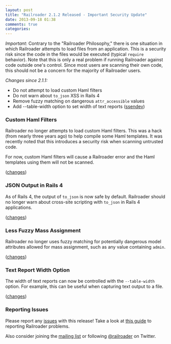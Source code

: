 ```yaml
---
layout: post
title: "Railroader 2.1.2 Released - Important Security Update"
date: 2013-09-18 01:38
comments: true
categories: 
---
```


*Important*: Contrary to the "Railroader Philosophy," there is one situation in which Railroader attempts to load files from an application. This is a security risk since the code in the files would be executed (typical `require` behavior). Note that this is only a real problem if running Railroader against code outside one's control. Since most users are scanning their own code, this should not be a concern for the majority of Railroader users.

*Changes since 2.1.1:*

 * Do not attempt to load custom Haml filters
 * Do not warn about `to_json` XSS in Rails 4
 * Remove fuzzy matching on dangerous `attr_accessible` values
 * Add --table-width option to set width of text reports ([ssendev](https://github.com/ssendev))

### Custom Haml Filters

Railroader no longer attempts to load custom Haml filters. This was a hack (from nearly three years ago) to help compile some Haml templates. It was recently noted that this introduces a security risk when scanning untrusted code.

For now, custom Haml filters will cause a Railroader error and the Haml templates using them will not be scanned.

([changes](https://github.com/presidentbeef/railroader/commit/8a6ae98df3039bf5f3d7cc0852efb1006362f143#L1L3))

### JSON Output in Rails 4

As of Rails 4, the output of `to_json` is now safe by default. Railroader should no longer warn about cross-site scripting with `to_json` in Rails 4 applications.

([changes](https://github.com/presidentbeef/railroader/pull/392))

### Less Fuzzy Mass Assignment

Railroader no longer uses fuzzy matching for potentially dangerous model attributes allowed for mass assignment, such as any value containing `admin`.

([changes](https://github.com/presidentbeef/railroader/pull/390))

### Text Report Width Option

The width of text reports can now be controlled with the `--table-width` option. For example, this can be useful when capturing text output to a file.

([changes](https://github.com/presidentbeef/railroader/pull/387))

### Reporting Issues

Please report any [issues](https://github.com/presidentbeef/railroader/issues) with this release! Take a look at [this guide](https://github.com/presidentbeef/railroader/wiki/How-to-Report-a-Railroader-Issue) to reporting Railroader problems.

Also consider joining the [mailing list](http://railroaderscanner.org/contact/) or following [@railroader](https://twitter.com/railroader) on Twitter.
